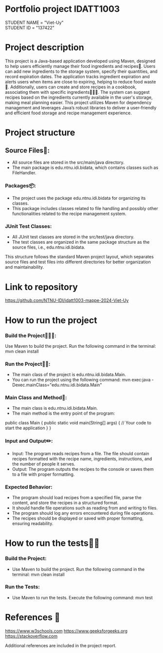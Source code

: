 # Portfolio project IDATT1003

STUDENT NAME = "Viet-Uy"  
STUDENT ID = "137422"

# Project description

This project is a Java-based application developed using Maven, designed to help users efficiently manage their food ingredients and recipes🥕. Users can add new ingredients to the storage system, specify their quantities, and record expiration dates. The application tracks ingredient expiration and alerts users when items are close to expiring, helping to reduce food waste📅. Additionally, users can create and store recipes in a cookbook, associating them with specific ingredients🧑🏽‍🍳. The system can suggest recipes based on the ingredients currently available in the user's storage, making meal planning easier. This project utilizes Maven for dependency management and leverages Java’s robust libraries to deliver a user-friendly and efficient food storage and recipe management experience.

# Project structure

## Source Files📁:  
- All source files are stored in the src/main/java directory.
- The main package is edu.ntnu.idi.bidata, which contains classes such as FileHandler.

### Packages📦:  
- The project uses the package edu.ntnu.idi.bidata for organizing its classes.
- This package includes classes related to file handling and possibly other functionalities related to the recipe management system.

### JUnit Test Classes:  
- All JUnit test classes are stored in the src/test/java directory.
- The test classes are organized in the same package structure as the source files, i.e., edu.ntnu.idi.bidata.

This structure follows the standard Maven project layout, which separates source files and test files into different directories for better organization and maintainability.

# Link to repository

https://github.com/NTNU-IDI/idatt1003-mappe-2024-Viet-Uy

# How to run the project

### Build the Project👷🏽‍♂️:

Use Maven to build the project. Run the following command in the terminal:
mvn clean install

### Run the Project🏃🏽:  
- The main class of the project is edu.ntnu.idi.bidata.Main.
- You can run the project using the following command:
  mvn exec:java -Dexec.mainClass="edu.ntnu.idi.bidata.Main"

### Main Class and Method🧠:  
- The main class is edu.ntnu.idi.bidata.Main.
- The main method is the entry point of the program:

public class Main {
  public static void main(String[] args) {
    // Your code to start the application
  }
}

### Input and Output✏️:  
- Input: The program reads recipes from a file. The file should contain recipes formatted with the recipe name, ingredients, instructions, and the number of people it serves.
- Output: The program outputs the recipes to the console or saves them to a file with proper formatting.

### Expected Behavior:
- The program should load recipes from a specified file, parse the content, and store the recipes in a structured format.
- It should handle file operations such as reading from and writing to files.
- The program should log any errors encountered during file operations.
- The recipes should be displayed or saved with proper formatting, ensuring readability.


# How to run the tests🏃🏽

### Build the Project:  
- Use Maven to build the project. Run the following command in the terminal:
  mvn clean install

### Run the Tests:  
- Use Maven to run the tests. Execute the following command:
  mvn test

# References 🔗

https://www.w3schools.com 
https://www.geeksforgeeks.org
https://stackoverflow.com

Additional references are included in the project report.
